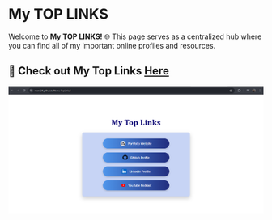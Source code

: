 # My TOP LINKS 
 
Welcome to **My TOP LINKS!** 🌐 This page serves as a centralized hub where you can find all of my important online profiles and resources. 

## 🔗 Check out My Top Links <a href = "https://neeru24.github.io/Neeru-TopLinks/" alt="mytoplinks" target="_blank" >Here </a>

<img src = "Top Links.png">


